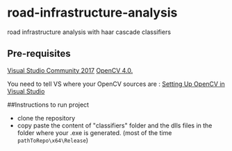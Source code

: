 # road-infrastructure-analysis
road infrastructure analysis with haar cascade classifiers

## Pre-requisites
[Visual Studio Community 2017](https://visualstudio.microsoft.com/fr/downloads/)
[OpenCV 4.0.](https://opencv.org/opencv-4-0-0.html)

You need to tell VS where your OpenCV sources are : [Setting Up OpenCV in Visual Studio](https://www.youtube.com/watch?v=l4372qtZ4dc)

##Instructions to run project

- clone the repository  
- copy paste the content of "classifiers" folder and the dlls files in the folder where your .exe is generated. (most of the time ```pathToRepo\x64\Release```) 




